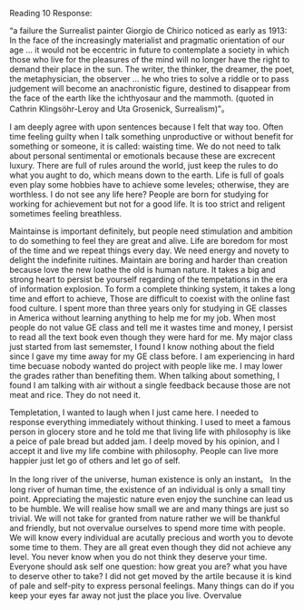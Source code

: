 Reading 10 Response: 

“a failure the Surrealist painter Giorgio de Chirico noticed as early as 1913:
In the face of the increasingly materialist and pragmatic orientation of our age … it would not be eccentric in future to 
contemplate a society in which those who live for the pleasures of the mind will no longer have the right to demand their 
place in the sun. The writer, the thinker, the dreamer, the poet, the metaphysician, the observer … he who tries to solve 
a riddle or to pass judgement will become an anachronistic figure, destined to disappear from the face of the earth like 
the ichthyosaur and the mammoth. (quoted in Cathrin Klingsöhr-Leroy and Uta Grosenick, Surrealism)”。

I am deeply agree with upon sentences because I felt that way too. Often time feeling guilty when I talk something unproductive
or without benefit for something or someone, it is called: waisting time. We do not need to talk about personal sentimental or
emotionals because these are excrecent luxury. There are full of rules around the world, just keep the rules to do what you 
aught to do, which means down to the earth. Life is full of goals even play some hobbies have to achieve some leveles; 
otherwise, they are worthless. I do not see any life here? People are born for studying for working for achievement but 
not for a good life. It is too strict and religent sometimes feeling breathless. 

Maintainse is important definitely, but people need stimulation and ambition to do something to feel they are great and alive. Life are boredom for most of the time and we repeat things every day. We need energy and novety to delight the indefinite 
ruitines. Maintain are boring and harder than creation because love the new loathe the old is human nature. It takes a big 
and strong heart to persist be yourself regarding of the tempetations in the era of information explosion. To form a complete
thinking system, it takes a long time and effort to achieve, Those are difficult to coexist with the online fast food culture.
I spent more than three years only for studying in GE classes in America without learning anything to help me for my job. 
When most people do not value GE class and tell me it wastes time and money, I persist to read all the text book even though
they were hard for me. My major class just started from last sememster, I found I know nothing about the field since I gave my time away for my GE class before. I am experiencing in hard time becuase nobody wanted do project with people like me. I may 
lower the grades rather than benefiting them. When talking about something, I found I am talking with air without a single
feedback because those are not meat and rice. They do not need it. 

Templetation, I wanted to laugh when I just came here. I needed to response everything immediately without thinking. I used to
meet a famous person in glocery store and he told me that living life with philosophy is like a peice of pale bread but added jam. I deelp moved by his opinion, and I accept it and live my life combine with philosophy. People can live more happier just let go of others and let go of self. 

In the long river of the universe, human existence is only an instant。 In the long river of human time, the existence of an individual is only a small tiny point. Appreciating the majestic nature even enjoy the sunchine can lead us to be humble. We
will realise how small we are and many things are just so trivial. We will not take for granted from nature rather we will
be thankful and friendly, but not overvalue ourselves to spend more time with people. We will know every individual are acutally precious and worth you to devote some time to them. They are all great even though they did not achieve any level. You never know when you do not think they deserve your time. Everyone should ask self one question: how great you are? what you have to deserve other to take? 
I did not get moved by the artile because it is kind of pale and self-pity to express personal feelings. Many things can do 
if you keep your eyes far away not just the place you live. 
Overvalue



